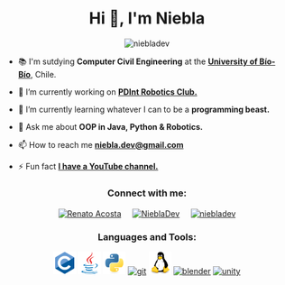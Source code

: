 <h1 align="center">Hi 👋, I'm Niebla </h1>
<p align="center"> <img src="https://komarev.com/ghpvc/?username=niebladev&label=Profile%20views&color=0e75b6&style=flat" alt="niebladev" /> </p>

- 📚 I'm sutdying **Computer Civil Engineering** at the [**University of Bío-Bío**](https://www.ubiobio.cl/w/), Chile.

- 🔭 I’m currently working on [**PDInt Robotics Club.**](https://github.com/Vraeh/PDInt)

- 🌱 I’m currently learning whatever I can to be a **programming beast.**

- 💬 Ask me about **OOP in Java, Python & Robotics.**

- 📫 How to reach me **niebla.dev@gmail.com**

- ⚡ Fun fact [**I have a YouTube channel.**](https://www.youtube.com/@NieblaDev)

<h3 align="center">Connect with me:</h3>
<p align="center">
<a href="https://www.linkedin.com/in/renato-acosta-142421245/" target="blank"> <img align="center" src="https://raw.githubusercontent.com/rahuldkjain/github-profile-readme-generator/master/src/images/icons/Social/linked-in-alt.svg" alt="Renato Acosta" height="40" width="40" /></a>
&#160 &#160
<a href="https://www.youtube.com/@NieblaDev" target="blank"> <img align="center" src="https://raw.githubusercontent.com/rahuldkjain/github-profile-readme-generator/master/src/images/icons/Social/youtube.svg" alt="NieblaDev" height="40" width="40" /></a>
&#160 &#160
<a href="https://bento.me/rvalentino" target="blank"> <img align="center" src="https://creatorspace.imgix.net/users/clo1y2o3o041sp301fyafp54b/d0tCL7xOmoht2bCE-_0db576e1-c2c5-4a03-a2bc-652c1b25563d.jfif?w=300&h=300" alt="niebladev" height="40" width="40" /></a>
</p>

<h3 align="center">Languages and Tools:</h3>
<p align="center"> 
<a href="https://www.cprogramming.com/" target="_blank" rel="noreferrer"> <img src="https://raw.githubusercontent.com/devicons/devicon/master/icons/c/c-original.svg" alt="c" width="40" height="40"/></a>
<a href="https://www.java.com" target="_blank" rel="noreferrer"> <img src="https://raw.githubusercontent.com/devicons/devicon/master/icons/java/java-original.svg" alt="java" width="40" height="40"/></a> 
<a href="https://www.python.org" target="_blank" rel="noreferrer"> <img src="https://raw.githubusercontent.com/devicons/devicon/master/icons/python/python-original.svg" alt="python" width="40" height="40"/></a>
<a href="https://git-scm.com/" target="_blank" rel="noreferrer"> <img src="https://www.vectorlogo.zone/logos/git-scm/git-scm-icon.svg" alt="git" width="40" height="40"/></a> 
<a href="https://www.linux.org/" target="_blank" rel="noreferrer"> <img src="https://raw.githubusercontent.com/devicons/devicon/master/icons/linux/linux-original.svg" alt="linux" width="40" height="40"/></a> 
<a href="https://www.blender.org/" target="_blank" rel="noreferrer"> <img src="https://download.blender.org/branding/community/blender_community_badge_white.svg" alt="blender" width="40" height="40"/></a> 
<a href="https://unity.com/" target="_blank" rel="noreferrer"> <img src="https://www.vectorlogo.zone/logos/unity3d/unity3d-icon.svg" alt="unity" width="40" height="40"/></a> 
</p>
